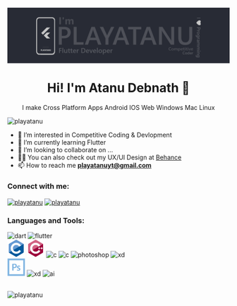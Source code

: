 <h1 align="center" xmlns="http://www.w3.org/1999/html">
    <br>
<img align="center" alt="Coding" style=" object-fit: cover;"    src="https://github.com/playatanu/playatanu/blob/main/playatanu.png?raw=true">
  <br>
</h1>

<h1 align="center">
Hi! I'm Atanu Debnath 👋
</h1>

<p align="center">
 I make Cross Platform Apps Android IOS Web Windows Mac Linux 
</p>


<p align="left"> <img src="https://komarev.com/ghpvc/?username=playatanu&label=Profile%20views&color=0e75b6&style=flat" alt="playatanu" /> </p>


- 👀 I’m interested in Competitive Coding & Devlopment
- 🌱 I’m currently learning Flutter
- 💞️ I’m looking to collaborate on ...
- 👨‍💻 You can also check out my UX/UI Design at [Behance](https://www.behance.net/playatanu/)
- 📫 How to reach me **playatanuyt@gmail.com**


<h3 align="left">Connect with me:</h3>
<p align="left">
<a href="https://linkedin.com/in/playatanu" target="blank"><img align="center" src="https://pngmind.com/wp-content/uploads/2019/08/Linkedin-Icon-Png.png" alt="playatanu" height="40" width="40" /></a>
<a href="https://www.behance.net/playatanu" target="blank"><img align="center" src="https://brandslogos.com/wp-content/uploads/thumbs/behance-logo-vector.svg" alt="playatanu" height="40" width="40" /></a>

</p>

<h3 align="left">Languages and Tools:</h3>
<p align="left"> 

  
  
  <img src="https://upload.wikimedia.org/wikipedia/commons/7/7e/Dart-logo.png" alt="dart" width="40" height="40"/> 
<img src="https://cdn.iconscout.com/icon/free/png-512/flutter-2038877-1720090.png" alt="flutter" width="40" height="40"/> 
  
  <br>
  
<img src="https://raw.githubusercontent.com/devicons/devicon/master/icons/c/c-original.svg" alt="c" width="40" height="40"/>   
<img src="https://raw.githubusercontent.com/devicons/devicon/master/icons/cplusplus/cplusplus-original.svg" alt="c" width="40" height="40"/> 
  
  
  
 <img src="https://camo.githubusercontent.com/dd4b2422ed3bfc9da88c43d18550375c66f9584327dff7ecc19315ce50b96f07/68747470733a2f2f7777772e766563746f726c6f676f2e7a6f6e652f6c6f676f732f66697265626173652f66697265626173652d69636f6e2e737667" alt="c" width="40" height="40"/> 
  <img src="https://camo.githubusercontent.com/fbfcb9e3dc648adc93bef37c718db16c52f617ad055a26de6dc3c21865c3321d/68747470733a2f2f7777772e766563746f726c6f676f2e7a6f6e652f6c6f676f732f6769742d73636d2f6769742d73636d2d69636f6e2e737667" alt="c" width="40" height="40"/> 
<img src="https://img.icons8.com/color/452/mongodb.png" alt="photoshop" width="40" height="40"/> 
  <img src="https://cdn.freebiesupply.com/logos/large/2x/mysql-logo-png-transparent.png" alt="xd" width="40" height="40"/> 
  
  
  <br>



  
  
<img src="https://raw.githubusercontent.com/devicons/devicon/master/icons/photoshop/photoshop-line.svg" alt="photoshop" width="40" height="40"/> 
<img src="https://cdn.worldvectorlogo.com/logos/adobe-xd.svg" alt="xd" width="40" height="40"/> 
  <img src="https://images.vexels.com/media/users/3/162832/isolated/preview/b3a22210d5eef77d76bbaeca8dbcd1c6-adobe-illustrator-ai-colored-icon-by-vexels.png" alt="ai" width="40" height="40"/> 


</p>


<br>



<img align="left"  src="https://github-readme-stats.vercel.app/api?username=playatanu&show_icons=true&locale=en" alt="playatanu" />


